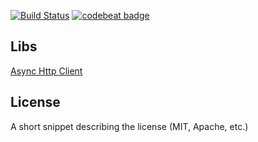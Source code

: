 [![Build Status](https://travis-ci.org/Golars/facebook-java.svg?branch=master)](https://travis-ci.org/Golars/facebook-java)
[![codebeat badge](https://codebeat.co/badges/393e00a7-f043-4b6a-bd5d-f34cda629155)](https://codebeat.co/projects/github-com-golars-facebook-java-master)

## Libs

[Async Http Client]("https://github.com/AsyncHttpClient/async-http-client")


## License

A short snippet describing the license (MIT, Apache, etc.)
  
